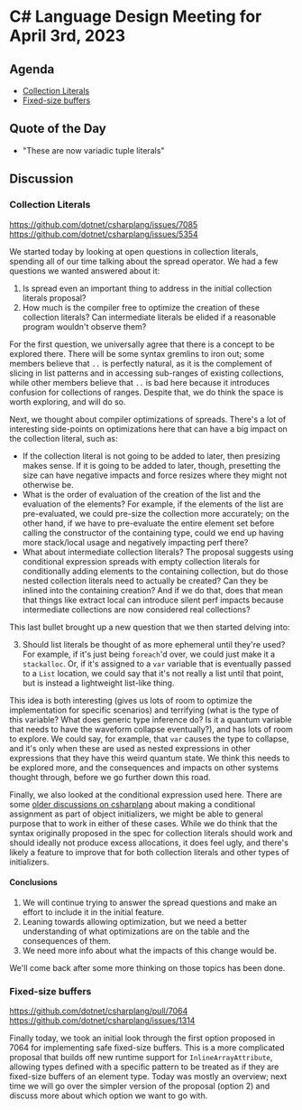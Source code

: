 # C# Language Design Meeting for April 3rd, 2023

## Agenda

- [Collection Literals](#collection-literals)
- [Fixed-size buffers](#fixed-size-buffers)

## Quote of the Day

- "These are now variadic tuple literals"

## Discussion

### Collection Literals

https://github.com/dotnet/csharplang/issues/7085  
https://github.com/dotnet/csharplang/issues/5354

We started today by looking at open questions in collection literals, spending all of our time talking about the spread operator. We had a few questions we wanted answered about it:

1. Is spread even an important thing to address in the initial collection literals proposal?
2. How much is the compiler free to optimize the creation of these collection literals? Can intermediate literals be elided if a reasonable program wouldn't observe them?

For the first question, we universally agree that there is a concept to be explored there. There will be some syntax gremlins to iron out; some members believe that `..` is perfectly
natural, as it is the complement of slicing in list patterns and in accessing sub-ranges of existing collections, while other members believe that `..` is bad here because it
introduces confusion for collections of ranges. Despite that, we do think the space is worth exploring, and will do so.

Next, we thought about compiler optimizations of spreads. There's a lot of interesting side-points on optimizations here that can have a big impact on the collection literal, such as:

* If the collection literal is not going to be added to later, then presizing makes sense. If it is going to be added to later, though, presetting the size can have negative impacts
  and force resizes where they might not otherwise be.
* What is the order of evaluation of the creation of the list and the evaluation of the elements? For example, if the elements of the list are pre-evaluated, we could pre-size the
  collection more accurately; on the other hand, if we have to pre-evaluate the entire element set before calling the constructor of the containing type, could we end up having more
  stack/local usage and negatively impacting perf there?
* What about intermediate collection literals? The proposal suggests using conditional expression spreads with empty collection literals for conditionally adding elements to the
  containing collection, but do those nested collection literals need to actually be created? Can they be inlined into the containing creation? And if we do that, does that mean
  that things like extract local can introduce silent perf impacts because intermediate collections are now considered real collections?

This last bullet brought up a new question that we then started delving into:

3. Should list literals be thought of as more ephemeral until they're used? For example, if it's just being `foreach`'d over, we could just make it a `stackalloc`. Or, if it's
   assigned to a `var` variable that is eventually passed to a `List` location, we could say that it's not really a list until that point, but is instead a lightweight list-like
   thing.

This idea is both interesting (gives us lots of room to optimize the implementation for specific scenarios) and terrifying (what is the type of this variable? What does generic type
inference do? Is it a quantum variable that needs to have the waveform collapse eventually?), and has lots of room to explore. We could say, for example, that `var` causes the type
to collapse, and it's only when these are used as nested expressions in other expressions that they have this weird quantum state. We think this needs to be explored more, and the
consequences and impacts on other systems thought through, before we go further down this road.

Finally, we also looked at the conditional expression used here. There are some [older discussions on csharplang](https://github.com/dotnet/csharplang/discussions/5588) about making
a conditional assignment as part of object initializers, we might be able to general purpose that to work in either of these cases. While we do think that the syntax originally proposed
in the spec for collection literals should work and should ideally not produce excess allocations, it does feel ugly, and there's likely a feature to improve that for both collection
literals and other types of initializers.

#### Conclusions

1. We will continue trying to answer the spread questions and make an effort to include it in the initial feature.
2. Leaning towards allowing optimization, but we need a better understanding of what optimizations are on the table and the consequences of them.
3. We need more info about what the impacts of this change would be.

We'll come back after some more thinking on those topics has been done.

### Fixed-size buffers

https://github.com/dotnet/csharplang/pull/7064  
https://github.com/dotnet/csharplang/issues/1314

Finally today, we took an initial look through the first option proposed in 7064 for implementing safe fixed-size buffers. This is a more complicated proposal that builds off new
runtime support for `InlineArrayAttribute`, allowing types defined with a specific pattern to be treated as if they are fixed-size buffers of an element type. Today was mostly an
overview; next time we will go over the simpler version of the proposal (option 2) and discuss more about which option we want to go with.
